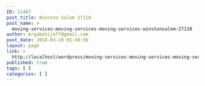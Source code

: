 ```yaml
---
ID: 11467
post_title: Winston Salem 27110
post_name: >
  moving-services-moving-services-moving-services-winstonsalem-27110
author: mrgabonijeff@gmail.com
post_date: 2018-03-28 01:49:56
layout: page
link: >
  http://localhost/wordpress/moving-services-moving-services-moving-services-winstonsalem-27110/
published: true
tags: [ ]
categories: [ ]
---
```

